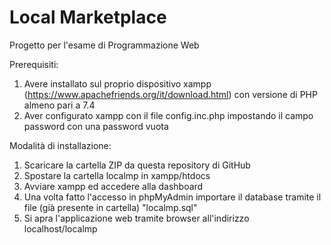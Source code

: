 # Local Marketplace
Progetto per l'esame di Programmazione Web

Prerequisiti:
  1) Avere installato sul proprio dispositivo xampp (https://www.apachefriends.org/it/download.html) con versione di PHP almeno pari a 7.4
  2) Aver configurato xampp con il file config.inc.php impostando il campo password con una password vuota

Modalità di installazione:
  1) Scaricare la cartella ZIP da questa repository di GitHub
  2) Spostare la cartella localmp in xampp/htdocs
  3) Avviare xampp ed accedere alla dashboard
  4) Una volta fatto l'accesso in phpMyAdmin importare il database tramite il file (già presente in cartella) "localmp.sql"
  5) Si apra l'applicazione web tramite browser all'indirizzo localhost/localmp
